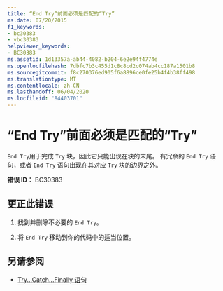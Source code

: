 ```yaml
---
title: “End Try”前面必须是匹配的“Try”
ms.date: 07/20/2015
f1_keywords:
- bc30383
- vbc30383
helpviewer_keywords:
- BC30383
ms.assetid: 1d13357a-ab44-4082-b204-6e2e94f4774e
ms.openlocfilehash: 7dbfc7b3c455d1c8c8cd2c074ab4cc187a1501b8
ms.sourcegitcommit: f8c270376ed905f6a8896ce0fe25b4f4b38ff498
ms.translationtype: MT
ms.contentlocale: zh-CN
ms.lasthandoff: 06/04/2020
ms.locfileid: "84403701"
---
```

# <a name="end-try-must-be-preceded-by-a-matching-try"></a>“End Try”前面必须是匹配的“Try”
`End Try`用于完成 `Try` 块，因此它只能出现在块的末尾。 有冗余的 `End Try` 语句，或者 `End Try` 语句出现在其对应 `Try` 块的边界之外。  
  
 **错误 ID：** BC30383  
  
## <a name="to-correct-this-error"></a>更正此错误  
  
1. 找到并删除不必要的 `End Try`。  
  
2. 将 `End Try` 移动到你的代码中的适当位置。  
  
## <a name="see-also"></a>另请参阅

- [Try...Catch...Finally 语句](../language-reference/statements/try-catch-finally-statement.md)
